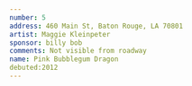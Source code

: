 ```yaml
---
number: 5
address: 460 Main St, Baton Rouge, LA 70801
artist: Maggie Kleinpeter
sponsor: billy bob
comments: Not visible from roadway
name: Pink Bubblegum Dragon
debuted:2012
---
```

